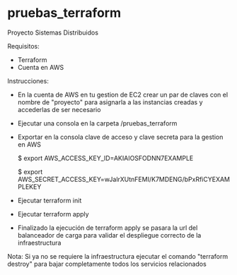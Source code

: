 # pruebas_terraform
Proyecto Sistemas Distribuidos

Requisitos:

* Terraform
* Cuenta en AWS

Instrucciones:

* En la cuenta de AWS en tu gestion de EC2 crear un par de claves con el nombre de "proyecto" para asignarla a 
  las instancias creadas y accederlas de ser necesario
* Ejecutar una consola en la carpeta /pruebas_terraform
* Exportar en la consola clave de acceso y clave secreta para la gestion en AWS

  $ export AWS_ACCESS_KEY_ID=AKIAIOSFODNN7EXAMPLE
  
  $ export AWS_SECRET_ACCESS_KEY=wJalrXUtnFEMI/K7MDENG/bPxRfiCYEXAMPLEKEY
* Ejecutar terraform init
* Ejecutar terraform apply
* Finalizado la ejecución de terraform apply se pasara la url del balanceador de carga para validar el despliegue correcto
  de la infraestructura

Nota: Si ya no se requiere la infraestructura ejecutar el comando "terraform destroy" para bajar completamente todos los servicios relacionados
